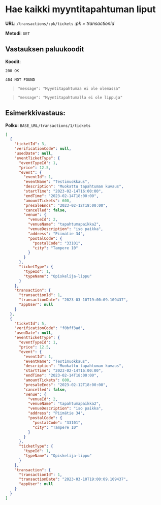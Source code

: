 # Hae kaikki myyntitapahtuman liput

**URL**: `/transactions/:pk/tickets` _:pk = transactionId_

**Metodi**: `GET`

## Vastauksen paluukoodit

**Koodit**:

`200 OK`

`404 NOT FOUND`

> `"message": "Myyntitapahtumaa ei ole olemassa"`

> `"message": "Myyntitapahtumalla ei ole lippuja"`

## Esimerkkivastaus:

**Polku**: `BASE_URL/transactions/1/tickets`

```json
[
  {
    "ticketId": 3,
    "verificationCode": null,
    "usedDate": null,
    "eventTicketType": {
      "eventTypeId": 1,
      "price": 12.5,
      "event": {
        "eventId": 1,
        "eventName": "Testimuokkaus",
        "description": "Muokattu tapahtuman kuvaus",
        "startTime": "2023-02-14T16:00:00",
        "endTime": "2023-02-14T18:00:00",
        "amountTickets": 600,
        "presaleEnds": "2023-02-12T18:00:00",
        "cancelled": false,
        "venue": {
          "venueId": 2,
          "venueName": "tapahtumapaikka2",
          "venueDescription": "iso paikka",
          "address": "Piimätie 34",
          "postalCode": {
            "postalCode": "33101",
            "city": "Tampere 10"
          }
        }
      },
      "ticketType": {
        "typeId": 1,
        "typeName": "Opiskelija-lippu"
      }
    },
    "transaction": {
      "transactionId": 1,
      "transactionDate": "2023-03-10T19:00:09.109437",
      "appUser": null
    }
  },
  {
    "ticketId": 5,
    "verificationCode": "f0bff3ad",
    "usedDate": null,
    "eventTicketType": {
      "eventTypeId": 1,
      "price": 12.5,
      "event": {
        "eventId": 1,
        "eventName": "Testimuokkaus",
        "description": "Muokattu tapahtuman kuvaus",
        "startTime": "2023-02-14T16:00:00",
        "endTime": "2023-02-14T18:00:00",
        "amountTickets": 600,
        "presaleEnds": "2023-02-12T18:00:00",
        "cancelled": false,
        "venue": {
          "venueId": 2,
          "venueName": "tapahtumapaikka2",
          "venueDescription": "iso paikka",
          "address": "Piimätie 34",
          "postalCode": {
            "postalCode": "33101",
            "city": "Tampere 10"
          }
        }
      },
      "ticketType": {
        "typeId": 1,
        "typeName": "Opiskelija-lippu"
      }
    },
    "transaction": {
      "transactionId": 1,
      "transactionDate": "2023-03-10T19:00:09.109437",
      "appUser": null
    }
  }
]
```
